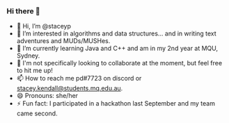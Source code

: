### Hi there 👋

<!--
**stacey-p/stacey-p** is a ✨ _special_ ✨ repository because its `README.md` (this file) appears on your GitHub profile.

Here are some ideas to get you started:

- 🔭 I’m currently working on ...
- 🌱 I’m currently learning ...
- 👯 I’m looking to collaborate on ...
- 🤔 I’m looking for help with ...
- 💬 Ask me about ...
- 📫 How to reach me: ...
- 😄 Pronouns: ...
- ⚡ Fun fact: ...
-->


- 👋 Hi, I’m @staceyp  
- 👀 I’m interested in algorithms and data structures... and in writing text adventures and MUDs/MUSHes. 
- 🌱 I’m currently learning Java and C++ and am in my 2nd year at MQU, Sydney.   
- 💞️ I'm not specifically looking to collaborate at the moment, but feel free to hit me up!
- 📫 How to reach me pd#7723 on discord or stacey.kendall@students.mq.edu.au.
- 😄 Pronouns: she/her
- ⚡ Fun fact: I participated in a hackathon last September and my team came second.

<!---
staceyp/staceyp is a ✨ special ✨ repository because its `README.md` (this file) appears on your GitHub profile.
You can click the Preview link to take a look at your changes.
--->

